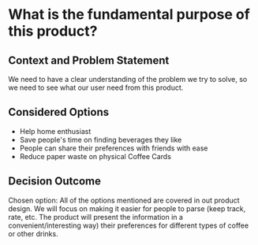 # What is the fundamental purpose of this product?

## Context and Problem Statement

We need to have a clear understanding of the problem we try to solve, so we need to see what our user need from this product.

## Considered Options

* Help home enthusiast
* Save people's time on finding beverages they like
* People can share their preferences with friends with ease
* Reduce paper waste on physical Coffee Cards

## Decision Outcome

Chosen option: All of the options mentioned are covered in out product design. We will focus on making it easier for people to parse (keep track, rate, etc. The product will present the information in a convenient/interesting way) their preferences for different types of coffee or other drinks.
